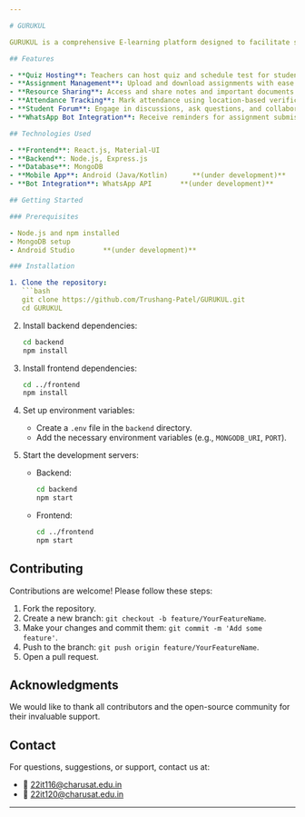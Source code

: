 ```yaml
---

# GURUKUL

GURUKUL is a comprehensive E-learning platform designed to facilitate seamless interaction between educators and learners. It offers features such as Quiz hosting, assignment uploads, note sharing, and attendance tracking.

## Features

- **Quiz Hosting**: Teachers can host quiz and schedule test for students.
- **Assignment Management**: Upload and download assignments with ease.
- **Resource Sharing**: Access and share notes and important documents.
- **Attendance Tracking**: Mark attendance using location-based verification.      **(under development)**
- **Student Forum**: Engage in discussions, ask questions, and collaborate with peers.      **(under development)**
- **WhatsApp Bot Integration**: Receive reminders for assignment submissions and access coding problems on demand.      **(under development)**

## Technologies Used

- **Frontend**: React.js, Material-UI
- **Backend**: Node.js, Express.js
- **Database**: MongoDB
- **Mobile App**: Android (Java/Kotlin)      **(under development)**
- **Bot Integration**: WhatsApp API       **(under development)**

## Getting Started

### Prerequisites

- Node.js and npm installed
- MongoDB setup
- Android Studio       **(under development)**

### Installation

1. Clone the repository:
   ```bash
   git clone https://github.com/Trushang-Patel/GURUKUL.git
   cd GURUKUL
   ```

2. Install backend dependencies:
   ```bash
   cd backend
   npm install
   ```

3. Install frontend dependencies:
   ```bash
   cd ../frontend
   npm install
   ```

4. Set up environment variables:
   - Create a `.env` file in the `backend` directory.
   - Add the necessary environment variables (e.g., `MONGODB_URI`, `PORT`).
5. Start the development servers:
   - Backend:
     ```bash
     cd backend
     npm start
     ```
   - Frontend:
     ```bash
     cd ../frontend
     npm start
     ```

## Contributing

Contributions are welcome! Please follow these steps:

1. Fork the repository.
2. Create a new branch: `git checkout -b feature/YourFeatureName`.
3. Make your changes and commit them: `git commit -m 'Add some feature'`.
4. Push to the branch: `git push origin feature/YourFeatureName`.
5. Open a pull request.

## Acknowledgments

We would like to thank all contributors and the open-source community for their invaluable support.

## Contact

For questions, suggestions, or support, contact us at:

- 📧 [22it116@charusat.edu.in](mailto:22it116@charusat.edu.in)  
- 📧 [22it120@charusat.edu.in](mailto:22it120@charusat.edu.in)  

---
```

